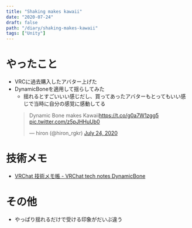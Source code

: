 ```yaml
---
title: "Shaking makes kawaii"
date: "2020-07-24"
draft: false
path: "/diary/shaking-makes-kawaii"
tags: ["Unity"]
---
```


# やったこと

+ VRCに過去購入したアバター上げた
+ DynamicBoneを適用して揺らしてみた
  + 揺れるとすごいいい感じだし、買ってあったアバターもとってもいい感じで当時に自分の感覚に感動してる
  <blockquote class="twitter-tweet"><p lang="en" dir="ltr">Dynamic Bone makes Kawaii<a href="https://t.co/g0a7W1zgg5">https://t.co/g0a7W1zgg5</a> <a href="https://t.co/z5pJHHuUb0">pic.twitter.com/z5pJHHuUb0</a></p>&mdash; hiron (@hiron_rgkr) <a href="https://twitter.com/hiron_rgkr/status/1286497116739649536?ref_src=twsrc%5Etfw">July 24, 2020</a></blockquote> <script async src="https://platform.twitter.com/widgets.js" charset="utf-8"></script>


# 技術メモ

+ [VRChat 技術メモ帳 - VRChat tech notes DynamicBone](https://vrcworld.wiki.fc2.com/wiki/DynamicBone)
  
# その他

+ やっぱり揺れるだけで受ける印象がだいぶ違う